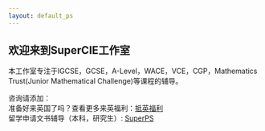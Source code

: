 ```yaml
---
layout: default_ps
---
```


## 欢迎来到SuperCIE工作室

本工作室专注于IGCSE，GCSE，A-Level，WACE，VCE，CGP，Mathematics Trust(Junior Mathematical Challenge)等课程的辅导。



咨询请添加：<br>
准备好来英国了吗？查看更多来英福利：[抵英福利](./subsec/ukfuli.md)<br>
留学申请文书辅导（本科，研究生）: [SuperPS](../index.md)
